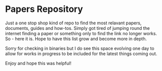# Papers Repository

Just a one stop shop kind of repo to find the most relavant papers, documents, guides and how-tos. Simply got tired of jumping round the internet finding a paper or something only to find the link no longer works. So - here it is. Hope to have this list grow and become more in depth. 

Sorry for checking in binaries but I do see this space evolving one day to allow for works in progress to be included for the latest things coming out.

Enjoy and hope this was helpful!
